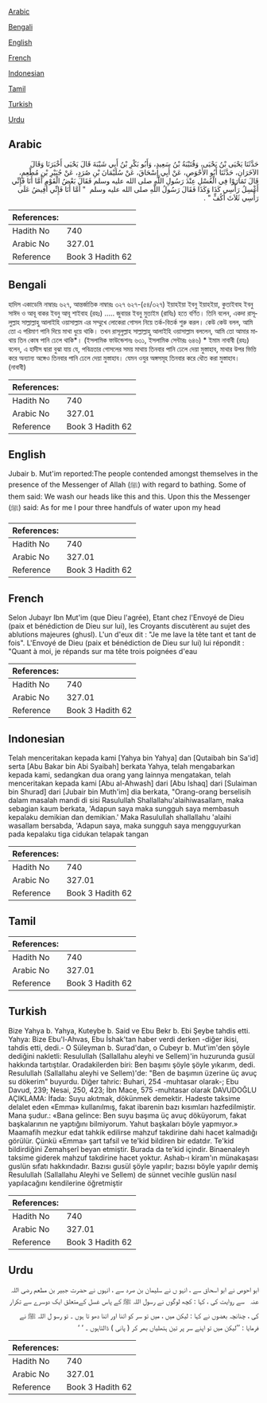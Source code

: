 [Arabic](#arabic)

[Bengali](#bengali)

[English](#english)

[French](#french)

[Indonesian](#indonesian)

[Tamil](#tamil)

[Turkish](#turkish)

[Urdu](#urdu)

## Arabic


<div dir="rtl" lang="ar" style={{fontSize:'larger',backgroundColor:'#f8f9fa',padding:20}}>
حَدَّثَنَا يَحْيَى بْنُ يَحْيَى، وَقُتَيْبَةُ بْنُ سَعِيدٍ، وَأَبُو بَكْرِ بْنُ أَبِي شَيْبَةَ قَالَ يَحْيَى أَخْبَرَنَا وَقَالَ الآخَرَانِ، حَدَّثَنَا أَبُو الأَحْوَصِ، عَنْ أَبِي إِسْحَاقَ، عَنْ سُلَيْمَانَ بْنِ صُرَدٍ، عَنْ جُبَيْرِ بْنِ مُطْعِمٍ، قَالَ تَمَارَوْا فِي الْغُسْلِ عِنْدَ رَسُولِ اللَّهِ صلى الله عليه وسلم فَقَالَ بَعْضُ الْقَوْمِ أَمَّا أَنَا فَإِنِّي أَغْسِلُ رَأْسِي كَذَا وَكَذَا فَقَالَ رَسُولُ اللَّهِ صلى الله عليه وسلم ‏ "‏ أَمَّا أَنَا فَإِنِّي أُفِيضُ عَلَى رَأْسِي ثَلاَثَ أَكُفٍّ ‏"‏ ‏.‏
</div>
<div style={{backgroundColor:'#f8f9fa',padding:20, marginBottom: 10}}><table> <thead> <tr> <th>References:</th> <th></th> </tr> </thead> <tbody><tr><td>Hadith No</td><td>740</td></tr><tr><td>Arabic No</td><td>327.01</td></tr><tr><td>Reference</td><td>Book 3 Hadith 62</td></tr></tbody></table></div>

## Bengali


<div dir="ltr" lang="bn" style={{fontSize:'larger',backgroundColor:'#f8f9fa',padding:20}}>
হাদিস একাডেমি নাম্বারঃ ৬২৭, আন্তর্জাতিক নাম্বারঃ ৩২৭ ৬২৭-(৫৪/৩২৭) ইয়াহইয়া ইবনু ইয়াহইয়া, কুতাইবাহ ইবনু সাঈদ ও আবূ বাকর ইবনু আবূ শাইবাহ (রহঃ) ..... জুবায়র ইবনু মুতাইম (রাযিঃ) হতে বর্ণিত। তিনি বলেন, একদা রাসূলুল্লাহ সাল্লাল্লাহু আলাইহি ওয়াসাল্লাম এর সম্মুখে লোকেরা গোসল নিয়ে তর্ক-বিতর্ক শুরু করল। কেউ কেউ বলল, আমি তো এ পরিমাণ পানি দিয়ে মাথা ধুয়ে থাকি। তখন রাসূলুল্লাহ সাল্লাল্লাহু আলাইহি ওয়াসাল্লাম বললেন, আমি তো আমার মাথায় তিন কোষ পানি ঢেলে থাকি*। (ইসলামিক ফাউন্ডেশনঃ ৬৩১, ইসলামিক সেন্টারঃ ৬৪৬) * ইমাম নাবাবী (রহঃ) বলেন, এ হাদীস দ্বারা বুঝা যায় যে, পবিত্রতার গোসলের সময় মাথায় তিনবার পানি ঢেলে দেয়া মুস্তাহাব, মাথার উপর ভিত্তি করে অন্যান্য অঙ্গেও তিনবার পানি ঢেলে দেয়া মুস্তাহাব। যেমন ওযুর অঙ্গসমূহ তিনবার করে ধৌত করা মুস্তাহাব। (নাবাবী)
</div>
<div style={{backgroundColor:'#f8f9fa',padding:20, marginBottom: 10}}><table> <thead> <tr> <th>References:</th> <th></th> </tr> </thead> <tbody><tr><td>Hadith No</td><td>740</td></tr><tr><td>Arabic No</td><td>327.01</td></tr><tr><td>Reference</td><td>Book 3 Hadith 62</td></tr></tbody></table></div>

## English


<div dir="ltr" lang="en" style={{fontSize:'larger',backgroundColor:'#f8f9fa',padding:20}}>
Jubair b. Mut'im reported:The people contended amongst themselves in the presence of the Messenger of Allah (ﷺ) with regard to bathing. Some of them said: We wash our heads like this and this. Upon this the Messenger (ﷺ) said: As for me I pour three handfuls of water upon my head
</div>
<div style={{backgroundColor:'#f8f9fa',padding:20, marginBottom: 10}}><table> <thead> <tr> <th>References:</th> <th></th> </tr> </thead> <tbody><tr><td>Hadith No</td><td>740</td></tr><tr><td>Arabic No</td><td>327.01</td></tr><tr><td>Reference</td><td>Book 3 Hadith 62</td></tr></tbody></table></div>

## French


<div dir="ltr" lang="fr" style={{fontSize:'larger',backgroundColor:'#f8f9fa',padding:20}}>
Selon Jubayr Ibn Mut'im (que Dieu l'agrée), Etant chez l'Envoyé de Dieu (paix et bénédiction de Dieu sur lui), les Croyants discutèrent au sujet des ablutions majeures (ghusl). L'un d'eux dit : "Je me lave la tête tant et tant de fois". L'Envoyé de Dieu (paix et bénédiction de Dieu sur lui) lui répondit : "Quant à moi, je répands sur ma tête trois poignées d'eau
</div>
<div style={{backgroundColor:'#f8f9fa',padding:20, marginBottom: 10}}><table> <thead> <tr> <th>References:</th> <th></th> </tr> </thead> <tbody><tr><td>Hadith No</td><td>740</td></tr><tr><td>Arabic No</td><td>327.01</td></tr><tr><td>Reference</td><td>Book 3 Hadith 62</td></tr></tbody></table></div>

## Indonesian


<div dir="ltr" lang="id" style={{fontSize:'larger',backgroundColor:'#f8f9fa',padding:20}}>
Telah menceritakan kepada kami [Yahya bin Yahya] dan [Qutaibah bin Sa'id] serta [Abu Bakar bin Abi Syaibah] berkata Yahya, telah mengabarkan kepada kami, sedangkan dua orang yang lainnya mengatakan, telah menceritakan kepada kami [Abu al-Ahwash] dari [Abu Ishaq] dari [Sulaiman bin Shurad] dari [Jubair bin Muth'im] dia berkata, "Orang-orang berselisih dalam masalah mandi di sisi Rasulullah Shallallahu'alaihiwasallam, maka sebagian kaum berkata, 'Adapun saya maka sungguh saya membasuh kepalaku demikian dan demikian.' Maka Rasulullah shallallahu 'alaihi wasallam bersabda, 'Adapun saya, maka sungguh saya mengguyurkan pada kepalaku tiga cidukan telapak tangan
</div>
<div style={{backgroundColor:'#f8f9fa',padding:20, marginBottom: 10}}><table> <thead> <tr> <th>References:</th> <th></th> </tr> </thead> <tbody><tr><td>Hadith No</td><td>740</td></tr><tr><td>Arabic No</td><td>327.01</td></tr><tr><td>Reference</td><td>Book 3 Hadith 62</td></tr></tbody></table></div>

## Tamil


<div dir="ltr" lang="ta" style={{fontSize:'larger',backgroundColor:'#f8f9fa',padding:20}}>

</div>
<div style={{backgroundColor:'#f8f9fa',padding:20, marginBottom: 10}}><table> <thead> <tr> <th>References:</th> <th></th> </tr> </thead> <tbody><tr><td>Hadith No</td><td>740</td></tr><tr><td>Arabic No</td><td>327.01</td></tr><tr><td>Reference</td><td>Book 3 Hadith 62</td></tr></tbody></table></div>

## Turkish


<div dir="ltr" lang="tr" style={{fontSize:'larger',backgroundColor:'#f8f9fa',padding:20}}>
Bize Yahya b. Yahya, Kuteybe b. Said ve Ebu Bekr b. Ebi Şeybe tahdis etti. Yahya: Bize Ebu'l-Ahvas, Ebu İshak'tan haber verdi derken -diğer ikisi, tahdis etti, dedi.- O Süleyman b. Surad'dan, o Cubeyr b. Mut'im'den şöyle dediğini nakletli: Resulullah (Sallallahu aleyhi ve Sellem)'in huzurunda gusül hakkında tartıştılar. Oradakilerden biri: Ben başımı şöyle şöyle yıkarım, dedi. Resulullah (Sallallahu aleyhi ve Sellem)'de: "Ben de başımın üzerine üç avuç su dökerim" buyurdu. Diğer tahric: Buhari, 254 -muhtasar olarak-; Ebu Davud, 239; Nesai, 250, 423; İbn Mace, 575 -muhtasar olarak DAVUDOĞLU AÇIKLAMA: İfada: Suyu akıtmak, dökünmek demektir. Hadeste taksime delalet eden «Emma» kullanılmış, fakat ibarenin bazı kısımları hazfedilmiştir. Mana şudur.: «Bana gelince: Ben suyu başıma üç avuç döküyorum, fakat başkalarının ne yaptığını bilmiyorum. Yahut başkaları böyle yapmıyor.» Maamafih mezkur edat tahkik edilirse mahzuf takdirine dahi hacet kalmadığı görülür. Çünkü «Emma» şart tafsil ve te'kid bildiren bir edatdır. Te'kid bildirdiğini Zemahşerî beyan etmiştir. Burada da te'kid içindir. Binaenaleyh taksime giderek mahzuf takdirine hacet yoktur. Ashab-ı kiram'ın münakaşası guslün sıfatı hakkındadır. Bazısı gusül şöyle yapılır; bazısı böyle yapılır demiş Resulullah (Sallallahu Aleyhi ve Sellem) de sünnet vecihle guslün nasıl yapılacağını kendilerine öğretmiştir
</div>
<div style={{backgroundColor:'#f8f9fa',padding:20, marginBottom: 10}}><table> <thead> <tr> <th>References:</th> <th></th> </tr> </thead> <tbody><tr><td>Hadith No</td><td>740</td></tr><tr><td>Arabic No</td><td>327.01</td></tr><tr><td>Reference</td><td>Book 3 Hadith 62</td></tr></tbody></table></div>

## Urdu


<div dir="rtl" lang="ur" style={{fontSize:'larger',backgroundColor:'#f8f9fa',padding:20}}>
ابو احوص نے ابو اسحاق سے ، انہو ں نے سلیمان بن صرد سے ، انہوں نے حضرت جبیر بن مطعم ‌رضی ‌اللہ ‌عنہ ‌ ‌ سے روایت کی ، کہا : کچھ لوگوں نے رسول اللہ ﷺ کے پاس غسل کےمتعلق ایک دوسرے سے تکرار کی ، چنانچہ بعضوں نے کہا : لیکن میں ، میں تو سر کو اتنا اور اتنا دھو تا ہوں ۔ تو رسو ل اللہ ﷺ نے فرمایا : ’’لیکن میں تو اپنے سر پر تین ہتھلیاں بھر کر ( پانی ) ڈالتاہوں ۔ ‘ ‘
</div>
<div style={{backgroundColor:'#f8f9fa',padding:20, marginBottom: 10}}><table> <thead> <tr> <th>References:</th> <th></th> </tr> </thead> <tbody><tr><td>Hadith No</td><td>740</td></tr><tr><td>Arabic No</td><td>327.01</td></tr><tr><td>Reference</td><td>Book 3 Hadith 62</td></tr></tbody></table></div>